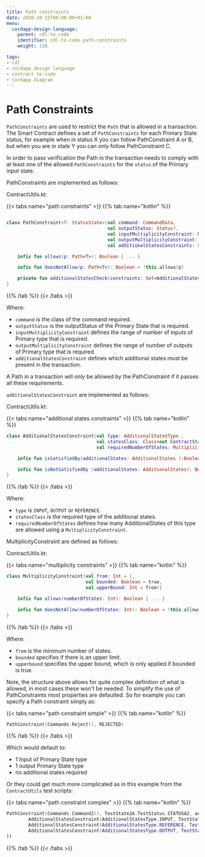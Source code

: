 ```yaml
---
title: Path constraints
date: 2020-10-15T00:00:00+01:00
menu:
  cordapp-design-language:
    parent: cdl-to-code
    identifier: cdl-to-code-path-constraints
    weight: 110

tags:
- cdl
- cordapp design language
- contract to code
- cordapp diagram
---
```



# Path Constraints

`PathConstraints` are used to restrict the `Path` that is allowed in a transaction. The Smart Contract defines a set of `PathConstraints` for each Primary State status, for example when in status X you can follow PathConstraint A or B, but when you are in state Y you can only follow PathConstraint C.

In order to pass verification the Path in the transaction needs to comply with at least one of the allowed `PathConstraints` for the `status` of the Primary input state.

PathConstraints are implemented as follows:

ContractUtils.kt:

{{< tabs name="path constraints" >}}
{{% tab name="kotlin" %}}
```kotlin

class PathConstraint<T: StatusState>(val command: CommandData,
                                     val outputStatus: Status?,
                                     val inputMultiplicityConstraint: MultiplicityConstraint = MultiplicityConstraint(),
                                     val outputMultiplicityConstraint: MultiplicityConstraint = MultiplicityConstraint(),
                                     val additionalStatesConstraints: Set<AdditionalStatesConstraint> =  setOf()){

    infix fun allows(p: Path<T>): Boolean { ... }

    infix fun doesNotAllow(p: Path<T>): Boolean = !this.allows(p)

    private fun additionalStatesCheck(constraints: Set<AdditionalStatesConstraint>, additionalStates: Set<AdditionalStates>) :Boolean{ ... }
}

```
{{% /tab %}}
{{< /tabs >}}

Where:

- `command` is the class of the command required.
- `outputStatus` is the outputStatus of the Primary State that is required.
- `inputMultiplicityConstraint` defines the range of number of inputs of Primary type that is required.
- `outputMultiplicityConstraint` defines the range of number of outputs of Primary type that is required.
- `additionalStatesConstraint` defines which additional states must be present in the transaction.

A Path in a transaction will only be allowed by the PathConstraint if it passes all these requirements.

`additionalStatesConstraint` are implemented as follows:

ContractUtils.kt:

{{< tabs name="additional states constraints" >}}
{{% tab name="kotlin" %}}
```kotlin
class AdditionalStatesConstraint(val type: AdditionalStatesType ,
                                 val statesClass: Class<out ContractState>,
                                 val requiredNumberOfStates: MultiplicityConstraint = MultiplicityConstraint()) {

    infix fun isSatisfiedBy(additionalStates: AdditionalStates ):Boolean {...}

    infix fun isNotSatisfiedBy (additionalStates: AdditionalStates): Boolean = !isSatisfiedBy(additionalStates)
}

```
{{% /tab %}}
{{< /tabs >}}

Where:

- `type` is `INPUT`, `OUTPUT` or `REFERENCE`.
- `statesClass` is the required type of the additional states.
- `requiredNumberOfStates` defines how many AdditionalStates of this type are allowed using a `MultiplicityConstraint`.

MultiplicityConstraint are defined as follows:

ContractUtils.kt:

{{< tabs name="multiplicity constraints" >}}
{{% tab name="kotlin" %}}
```kotlin
class MultiplicityConstraint(val from: Int = 1,
                             val bounded: Boolean = true,
                             val upperBound: Int = from){

    infix fun allows(numberOfStates: Int): Boolean { ... }

    infix fun doesNotAllow(numberOfStates: Int): Boolean = !this.allows(numberOfStates)
}

```
{{% /tab %}}
{{< /tabs >}}

Where:

- `from` is the minimum number of states.
- `bounded` specifies if there is an upper limit.
- `upperbound` specifies the upper bound, which is only applied if bounded is true.

Note, the structure above allows for quite complex definition of what is allowed, in most cases these won't be needed. To simplify the use of PathConstraints most properties are defaulted. So for example you can specify a Path constraint simply as:

{{< tabs name="path constraint simple" >}}
{{% tab name="kotlin" %}}
```kotlin
PathConstraint(Commands.Reject(), REJECTED)

```
{{% /tab %}}
{{< /tabs >}}

Which would default to:

- 1 Input of Primary State type
- 1 output Primary State type
- no additional states required

Or they could get much more complicated as in this example from the `ContractUtils` test scripts:

{{< tabs name="path constraint complex" >}}
{{% tab name="kotlin" %}}
```kotlin
PathConstraint(Commands.Command2(), TestState2A.TestStatus.STATUSA2, additionalStatesConstraints = setOf(
        AdditionalStatesConstraint(AdditionalStatesType.INPUT, TestState2B::class.java, MultiplicityConstraint(2, false)),
        AdditionalStatesConstraint(AdditionalStatesType.REFERENCE, TestState2C::class.java),
        AdditionalStatesConstraint(AdditionalStatesType.OUTPUT, TestState2D::class.java)
))
```
{{% /tab %}}
{{< /tabs >}}
